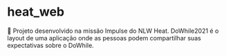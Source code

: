 # heat_web
📝 Projeto desenvolvido na missão Impulse do NLW Heat. DoWhile2021 é o layout de uma aplicação onde as pessoas podem compartilhar suas expectativas sobre o DoWhile.
